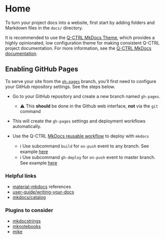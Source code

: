 # Home

To turn your project docs into a website, first start by adding folders and Markdown files in the `docs/` directory.

It is recommended to use the [Q-CTRL MkDocs Theme](https://github.com/qctrl/mkdocs-theme), which provides a highly opinionated, low configuration theme for making consistent Q-CTRL project documentation. For more information, see the [Q-CTRL MkDocs documentation](https://crispy-dollop-z25wl2k.pages.github.io/).

## Enabling GitHub Pages

To serve your site from the [`gh-pages`](https://docs.github.com/en/pages/getting-started-with-github-pages/what-is-github-pages) branch, you’ll first need to configure your GitHub repository settings. See the steps below.

- Go to your GitHub repository and create a new branch named `gh-pages`.
    - ⚠️ This **should** be done in the Github web interface, **not** via the `git` command

- This will create the `gh-pages` settings and deployment workflows automatically.

- Use the Q-CTRL [MkDocs reusable workflow](https://qctrl.github.io/reusable-workflows/workflows/#mkdocs-build-and-deploy) to deploy with `mkdocs`
    - ℹ️ Use subcommand `build` for `on-push` event to any branch. See example [here](https://github.com/qctrl/reusable-workflows/blob/master/.github/workflows/build-docs.yaml)
    - ℹ️ Use subcommand `gh-deploy` for `on-push` event to master branch. See example [here](https://github.com/qctrl/reusable-workflows/blob/master/.github/workflows/deploy-docs.yaml)

### Helpful links

- [material-mkdocs](https://squidfunk.github.io/mkdocs-material/reference/) references
- [user-guide/writing-your-docs](https://www.mkdocs.org/user-guide/writing-your-docs/)
- [mkdocs/catalog](https://github.com/mkdocs/catalog)

### Plugins to consider

- [mkdocstrings](https://mkdocstrings.github.io/)
- [mknotebooks](https://github.com/greenape/mknotebooks)
- [mike](https://pypi.org/project/mike/)
